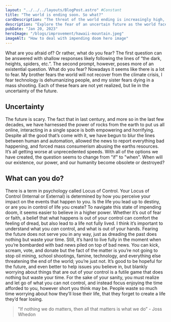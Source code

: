 ```yaml
---
layout: "../../../layouts/BlogPost.astro" #Constant
title: "The world is ending soon. So what?"
cardDescription: "The threat of the world ending is increasingly high, here's how to take that news."
description: "Explore the fear of an uncertain future as the world faces unprecedented challenges. Discover how to navigate the looming sense of doom and find a way to focus on living in the moment rather than worrying about what's out of your control."
pubDate: "Jan 20, 2023"
heroImage: "/blogs/improvement/hawaii-mountain.jpeg"
imageAlt: "How to deal with impending doom hero image"
---
```

What are you afraid of? Or rather, what do you fear? The first question can be answered with shallow responses likely following the lines of “the dark, heights, spiders, etc.”. The second prompt, however, poses more of an existential question. What do you fear? Nowadays it seems like there is a lot to fear. My brother fears the world will not recover from the climate crisis, I fear technology is dehumanizing people, and my sister fears dying in a mass shooting. Each of these fears are not yet realized, but lie in the uncertainty of the future. 

## Uncertainty
The future is scary. The fact that in last century, and more so in the last few decades, we have harnessed the power of rocks from the earth to put us all online, interacting in a single space is both empowering and horrifying. Despite all the good that’s come with it, we have begun to blur the lines between human and automation, allowed the news to report everything bad happening, and forced mass consumerism abusing the earths resources. It’s all getting worse at unprecedented speeds. With all of the options we have created, the question seems to change from "if" to "when". When will our existence, our power, and our humanity become obsolete or destroyed?

## What can you do?
There is a term in psychology called Locus of Control. Your Locus of Control (Internal or External) is determined by how you perceive your impact on the events that happen to you. Is the life you lead up to destiny, or are you in control of life you create? To navigate this state of impending doom, it seems easier to believe in a higher power. Whether it’s out of fear or faith, a belief that what happens is out of your control can comfort the feeling of dread, but also lead to a life not fully lived. I think it’s important to understand what you *can* control, and what is out of your hands. Fearing the future does not serve you in any way, just as dreading the past does nothing but waste your time. Still, it’s hard to live fully in the moment when you’re bombarded with bad news piled on top of bad news. You can kick, scream, vote, and donate but the fact of the matter is you’re not going to stop oil mining, school shootings, famine, technology, and everything else threatening the end of the world; you’re just not. It’s good to be hopeful for the future, and even better to help issues you believe in, but blankly worrying about things that are out of your control is a futile game that does nothing but waste your time. For the sake of your sanity, you must realize and let go of what you can not control, and instead focus enjoying the time afforded to you, however short you think may be. People waste so much time worrying about how they’ll lose their life, that they forget to create a life they’d fear losing.

> "If nothing we do matters, then all that matters is what we do” - Joss Whedon